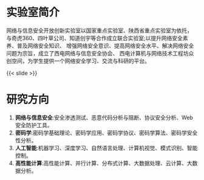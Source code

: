 # 实验室简介

网络与信息安全开放创新实验室以国家重点实验室、陕西省重点实验室为依托，
与奇虎360、四叶草公司、知道创宇等合作成立联合实验室;以提升网络安全素养、普及网络安全知识、
增强网络安全意识、提高网络安全水平、解决网络安全问题为宗旨，成立了西电网络与信息安全协会、
西电计算机与网络技术工程坊众创空间，为学生提供一个网络安全学习、交流与科研的平台。

{{< slide >}}

# 研究方向

1. **网络与信息安全**:安全渗透测试、恶意代码分析与阻断、协议安全分析、Web安全防护工具。
2. **密码学**:密码学基础理论、密码学应用、密码学协议、密码学算法、密码学安全性分析。
3. **人工智能**:机器学习、深度学习、自然语言处理、计算机视觉、模式识别、智能控制。
4. **高性能计算**:高性能计算、并行计算、分布式计算、大数据处理、云计算、大数据分析。
